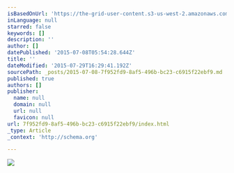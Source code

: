 ```yaml
---
isBasedOnUrl: 'https://the-grid-user-content.s3-us-west-2.amazonaws.com/835f687f-2552-423d-93bf-3cb735086152.jpg'
inLanguage: null
starred: false
keywords: []
description: ''
author: []
datePublished: '2015-07-08T05:54:28.644Z'
title: ''
dateModified: '2015-07-29T16:29:41.192Z'
sourcePath: _posts/2015-07-08-7f952fd9-8af5-496b-bc23-c6915f22ebf9.md
published: true
authors: []
publisher:
  name: null
  domain: null
  url: null
  favicon: null
url: 7f952fd9-8af5-496b-bc23-c6915f22ebf9/index.html
_type: Article
_context: 'http://schema.org'

---
```

![](https://the-grid-user-content.s3-us-west-2.amazonaws.com/835f687f-2552-423d-93bf-3cb735086152.jpg)